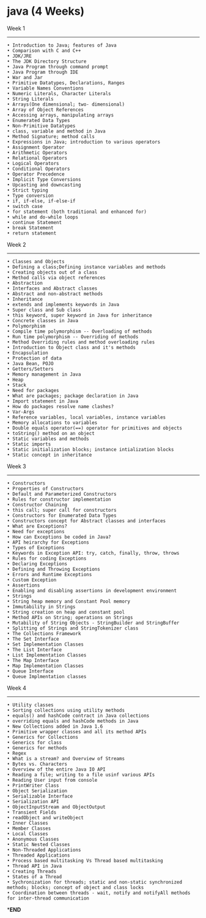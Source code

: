 # java (4 Weeks)

Week 1
__________________________

    • Introduction to Java; features of Java
    • Comparison with C and C++
    • JDK/JRE
    • The JDK Directory Structure
    • Java Program through command prompt
    • Java Program through IDE
    • War and Jar
    • Primitive Datatypes, Declarations, Ranges
    • Variable Names Conventions
    • Numeric Literals, Character Literals
    • String Literals
    • Arrays(One dimensional; two- dimensional)
    • Array of Object References
    • Accessing arrays, manipulating arrays
    • Enumerated Data Types
    • Non-Primitive Datatypes
    • class, variable and method in Java
    • Method Signature; method calls
    • Expressions in Java; introduction to various operators
    • Assignment Operator
    • Arithmetic Operators
    • Relational Operators
    • Logical Operators
    • Conditional Operators
    • Operator Precedence
    • Implicit Type Conversions
    • Upcasting and downcasting
    • Strict typing
    • Type conversion
    • if, if-else, if-else-if
    • switch case
    • for statement (both traditional and enhanced for)
    • while and do-while loops
    • continue Statement
    • break Statement
    • return statement
    

Week 2
_____________________________________

    • Classes and Objects
    • Defining a class;Defining instance variables and methods
    • Creating objects out of a class
    • Method calls via object references
    • Abstraction
    • Interfaces and Abstract classes
    • Abstract and non-abstract methods
    • Inheritance
    • extends and implements keywords in Java
    • Super class and Sub class
    • this keyword, super keyword in Java for inheritance
    • Concrete classes in Java
    • Polymorphism
    • Compile time polymorphism -- Overloading of methods
    • Run time polymorphism -- Overriding of methods
    • Method Overriding rules and method overloading rules
    • Introduction to Object class and it's methods
    • Encapsulation
    • Protection of data
    • Java Bean, POJO
    • Getters/Setters
    • Memory management in Java
    • Heap
    • Stack
    • Need for packages
    • What are packages; package declaration in Java
    • Import statement in Java
    • How do packages resolve name clashes?
    • Var-Args
    • Reference variables, local variables, instance variables
    • Memory allocations to variables
    • Double equals operator(==) operator for primitives and objects
    • toString() method on an object
    • Static variables and methods
    • Static imports
    • Static initialization blocks; instance intialization blocks
    • Static concept in inheritance

Week 3
___________________________

    • Constructors
    • Properties of Constructors
    • Default and Parameterized Constructors
    • Rules for constructor implementation
    • Constructor Chaining
    • this call; super call for constructors
    • Constructors for Enumerated Data Types
    • Constructors concept for Abstract classes and interfaces
    • What are Exceptions?
    • Need for exceptions
    • How can Exceptions be coded in Java?
    • API heirarchy for Exceptions
    • Types of Exceptions
    • Keywords in Exception API: try, catch, finally, throw, throws
    • Rules for coding Exceptions
    • Declaring Exceptions
    • Defining and Throwing Exceptions
    • Errors and Runtime Exceptions
    • Custom Exception
    • Assertions
    • Enabling and disabling assertions in development environment
    • Strings
    • String heap memory and Constant Pool memory
    • Immutability in Strings
    • String creation on heap and constant pool
    • Method APIs on String; operations on Strings
    • Mutability of String Objects - StringBuilder and StringBuffer
    • Splitting of Strings and StringTokenizer class
    • The Collections Framework
    • The Set Interface
    • Set Implementation Classes
    • The List Interface
    • List Implementation Classes
    • The Map Interface
    • Map Implementation Classes
    • Queue Interface
    • Queue Implmentation classes



Week 4
____________________________

    • Utility classes
    • Sorting collections using utility methods
    • equals() and hashCode contract in Java collections
    • overriding equals and hashCode methods in Java
    • New Collections added in Java 1.6
    • Primitive wrapper classes and all its method APIs
    • Generics for Collections
    • Generics for class
    • Generics for methods
    • Regex
    • What is a stream? and Overview of Streams
    • Bytes vs. Characters
    • Overview of the entire Java IO API
    • Reading a file; writing to a file usinf various APIs
    • Reading User input from console
    • PrintWriter Class
    • Object Serialization
    • Serializable Interface
    • Serialization API
    • ObjectInputStream and ObjectOutput
    • Transient Fields
    • readObject and writeObject
    • Inner Classes
    • Member Classes
    • Local Classes
    • Anonymous Classes
    • Static Nested Classes
    • Non-Threaded Applications
    • Threaded Applications
    • Process based multitasking Vs Thread based multitasking
    • Thread API in Java
    • Creating Threads
    • States of a Thread
    • Sychronization for threads; static and non-static synchronized methods; blocks; concept of object and class locks
    • Coordination between threads - wait, notify and notifyAll methods for inter-thread communication
    
    
*****************************************END****************************************

